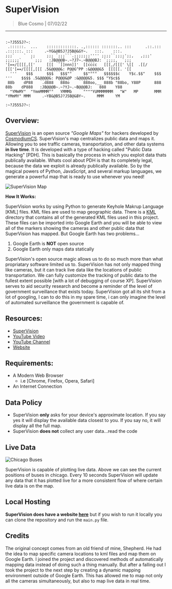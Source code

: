 <!-- SuperVision README -->

<!-- variables -->
[ccs]: https://cosmodiumcs.com
[youtube]: https://www.youtube.com/c/CosmodiumCS
[supervision]: https://supervision-ccs.herokuapp.com/

# SuperVision
> Blue Cosmo | 07/02/22
---

```
                                                                                          :~?J555J?~:
 .::::::.  ...    :::::::::::::. .,:::::: :::::::.. :::      .::.::: .::::::. :::     .~YG&@B5J?J5B@&GY~.   :::.    :::.
;;;`    `  ;;     ;;; `;;;```.;;;;;;;'''' ;;;;``;;;;';;,   ,;;;' ;;;;;;`    ` ;;;   :JB@@@B~.~?J7~.~B@@@BJ: `;;;;,  `;;;
'[==/[[[[,[['     [[[  `]]nnn]]'  [[cccc   [[[,/[[[' \[[  .[[/   [[['[==/[[[[,[[[ .5&@@@@&: P@@G^PP :&@@@@&5  [[[[[. '[[
  '''    $$$      $$$   $$$""     $$""""   $$$$$$c    Y$c.$$"    $$$  '''    $$$$ .5&@@@@&: P@@@&@P :&@@@@&5. $$$ "Y$c$$
 88b    dP88    .d888   888o      888oo,__ 888b "88bo, Y88P      888 88b    dP888   :JB@@@B~.~?YJ~.~B@@@BJ:   888    Y88
  "YMmMY"  "YmmMMMM""   YMMMb     """"YUMMMMMMM   "W"   MP       MMM  "YMmMY" MMM     .~YB&@B5J?J5B@&BY~.     MMM     YM
                                                                                          :~?J555J?~:
```

## Overview:
[SuperVision][supervision] is an open source *"Google Maps"* for hackers developed by [CosmodiumCS][ccs]. SuperVision's map centralizes public data and maps it. Allowing you to see traffic cameras, transportation, and other data systems **in live time**. It is developed with a type of hacking called "Public Data Hacking" [PDH]. This is basically the process in which you exploit data thats publically available. Whats cool about PDH is that its completely legal, because the data we exploit is already publically available. So by the magical powers of Python, JavaScript, and several markup languages, we generate a powerful map that is ready to use whenever you need! 

<!-- map visualization -->
![SuperVision Map](https://github.com/CosmodiumCS/SuperVision/blob/master/assets/map-plots.png?raw=true)

**How It Works:**

SuperVision works by using Python to generate Keyhole Makrup Language [KML] files. KML files are used to map geographic data. There is a [KML]() directory that contains all of the generated KML files used in this project. These files can be imported into Google Earth and you will be able to view all of the markers showing the cameras and other public data that SuperVision has mapped. But Google Earth has two problems...

1. Google Earth is **NOT** open source
2. Google Earth only maps data statically

SuperVision's open source magic allows us to do so much more than what propriatary software limited us to. SuperVision has not only mapped thing like cameras, but it can track live data like the locations of public transportation. We can fully customize the tracking of public data to the fullest extent possible [with a lot of debugging of course XP]. SuperVision serves to aid security research and become a reminder of the level of government surveillance that exists today. SuperVision got all its shit from a lot of googling, I can to do this in my spare time, i can only imagine the level of automated surveillance the government is capable of.

## Resources:
- [SuperVision][supervision]
- [YouTube Video]()
- [YouTube Channel][youtube]
- [Website][ccs]

## Requirements:
- A Modern Web Browser
    - i.e [Chrome, Firefox, Opera, Safari]
- An Internet Connection

## Data Policy
- SuperVision **only** asks for your device's approximate location. If you say yes it will display the available data closest to you. If you say no, it will display all the full map. 
- SuperVision **does not** collect any user data...read the code 

## Live Data

<!-- buses in chicago -->
![Chicago Buses](https://github.com/CosmodiumCS/SuperVision/blob/master/assets/chicago-buses.png?raw=true)

SuperVision is capable of plotting live data. Above we can see the current positions of buses in chicago. Every 10 seconds SuperVision will update any data that it has plotted live for a more consistent flow of where certain live data is on the map.

## Local Hosting
**SuperVision does have a website [here][supervision]** but if you wish to run it locally you can clone the repository and run the `main.py` file.

## Credits
The original concept comes from an old friend of mine, Shepherd. He had the idea to map specific camera locations to kml files and map them on Google Earth. I joined the project and discovered methods of automatically mapping data instead of doing such a thing manually. But after a falling out I took the project to the next step by creating a dynamic mapping environment outside of Google Earth. This has allowed me to map not only all the cameras simultaneously, but also to map live data in real time.